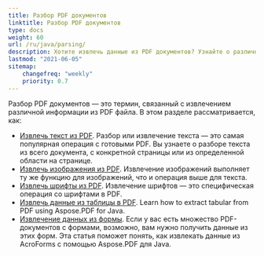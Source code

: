 ```yaml
---
title: Разбор PDF документов 
linktitle: Разбор PDF документов
type: docs
weight: 60
url: /ru/java/parsing/
description: Хотите извлечь данные из PDF документов? Узнайте о различных методах извлечения данных из PDF с помощью Aspose.PDF для Java.
lastmod: "2021-06-05"
sitemap:
    changefreq: "weekly"
    priority: 0.7
---
```


Разбор PDF документов — это термин, связанный с извлечением различной информации из PDF файла. В этом разделе рассматривается, как:

- [Извлечь текст из PDF](/pdf/ru/java/extract-text-from-pdf/). Разбор или извлечение текста — это самая популярная операция с готовыми PDF. Вы узнаете о разборе текста из всего документа, с конкретной страницы или из определенной области на странице.
- [Извлечь изображения из PDF](/pdf/ru/java/extract-images-from-the-pdf-file/). Извлечение изображений выполняет ту же функцию для изображений, что и операция выше для текста.
- [Извлечь шрифты из PDF](/pdf/ru/java/extract-fonts-from-pdf/). Извлечение шрифтов — это специфическая операция со шрифтами в PDF.
- [Извлечь данные из таблицы в PDF](/pdf/ru/java/extract-data-from-table-in-pdf/).
 Learn how to extract tabular from PDF using Aspose.PDF for Java.  
- [Извлечение данных из формы](/pdf/ru/java/extract-data-from-acroform/). Если у вас есть множество PDF-документов с формами, возможно, вам нужно получить данные из этих форм. Эта статья поможет понять, как извлекать данные из AcroForms с помощью Aspose.PDF для Java.